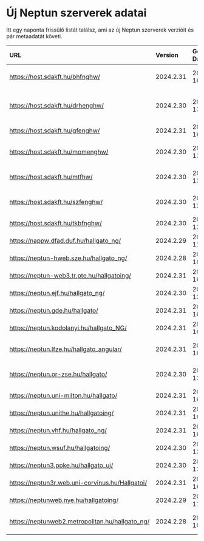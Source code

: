 # Új Neptun szerverek adatai

Itt egy naponta frissülő listát találsz, ami az új Neptun szerverek verzióit és pár metaadatát követi.

| URL                                             | Version   | Generation Date     | Organization Name                         | Captcha Required |
|:----------------------------------------------|:--------|:------------------|:----------------------------------------|:---------------|
| https://host.sdakft.hu/bhfnghw/                 | 2024.2.31 | 2024-09-16T14:23:45 | Bhaktivedanta Hittudományi Főiskola       | 3                |
| https://host.sdakft.hu/drhenghw/                | 2024.2.30 | 2024-09-13T12:35:03 | Debreceni Református Hittudományi Egyetem | 3                |
| https://host.sdakft.hu/gfenghw/                 | 2024.2.31 | 2024-09-16T14:23:45 | Gál Ferenc Egyetem                        | 3                |
| https://host.sdakft.hu/momenghw/                | 2024.2.30 | 2024-09-13T12:35:03 | Moholy-Nagy Művészeti Egyetem             | 3                |
| https://host.sdakft.hu/mtfhw/                   | 2024.2.30 | 2024-09-13T12:35:03 | Magyar Táncművészeti Egyetem              | 3                |
| https://host.sdakft.hu/szfenghw/                | 2024.2.30 | 2024-09-13T12:35:03 | Színház- és Filmművészeti Egyetem         | 3                |
| https://host.sdakft.hu/tkbfnghw/                | 2024.2.30 | 2024-09-13T12:35:03 | A Tan Kapuja Buddhista Főiskola           | 3                |
| https://nappw.dfad.duf.hu/hallgato_ng/          | 2024.2.29 | 2024-09-11T13:36:23 | Dunaújvárosi Egyetem                      | 3                |
| https://neptun-hweb.sze.hu/hallgato_ng/         | 2024.2.28 | 2024-09-10T17:33:14 | Széchenyi István Egyetem                  | 3                |
| https://neptun-web3.tr.pte.hu/hallgatoing/      | 2024.2.31 | 2024-09-16T14:23:45 | Pécsi Tudományegyetem                     | 3                |
| https://neptun.ejf.hu/hallgato_ng/              | 2024.2.30 | 2024-09-13T12:35:03 | Eötvös József Főiskola                    | 3                |
| https://neptun.gde.hu/hallgato/                 | 2024.2.31 | 2024-09-16T14:23:45 | Gábor Dénes Egyetem                       | 3                |
| https://neptun.kodolanyi.hu/hallgato_NG/        | 2024.2.31 | 2024-09-16T14:23:45 | Kodolányi János Egyetem                   | 3                |
| https://neptun.lfze.hu/hallgato_angular/        | 2024.2.31 | 2024-09-16T14:23:45 | Liszt Ferenc Zeneművészeti Egyetem        | 3                |
| https://neptun.or-zse.hu/hallgato/              | 2024.2.30 | 2024-09-13T12:35:03 | Országos Rabbiképző - Zsidó Egyetem       | 3                |
| https://neptun.uni-milton.hu/hallgato/          | 2024.2.31 | 2024-09-16T14:23:45 | Milton Friedman Egyetem                   | 3                |
| https://neptun.unithe.hu/hallgatoing/           | 2024.2.31 | 2024-09-16T14:23:45 | Tokaj-Hegyalja Egyetem                    | 1                |
| https://neptun.vhf.hu/hallgato_ng/              | 2024.2.31 | 2024-09-16T14:23:45 | Veszprémi Érseki Főiskola                 | 3                |
| https://neptun.wsuf.hu/hallgatoing/             | 2024.2.30 | 2024-09-13T12:35:03 | Wekerle Sándor Üzleti Főiskola            | 3                |
| https://neptun3.ppke.hu/hallgato_uj/            | 2024.2.30 | 2024-09-13T12:35:03 | Pázmány Péter Katolikus Egyetem           | 3                |
| https://neptun3r.web.uni-corvinus.hu/Hallgatoi/ | 2024.2.31 | 2024-09-16T14:23:45 | Budapesti Corvinus Egyetem                | 3                |
| https://neptunweb.nye.hu/hallgatoing/           | 2024.2.29 | 2024-09-11T13:36:23 | Nyíregyházi Egyetem                       | 3                |
| https://neptunweb2.metropolitan.hu/hallgato_ng/ | 2024.2.28 | 2024-09-10T17:33:14 | Budapesti Metropolitan Egyetem            | 3                |